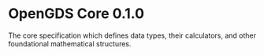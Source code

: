 # OpenGDS Core 0.1.0

The core specification which defines data types, their calculators, and other foundational mathematical structures.
